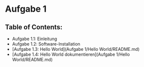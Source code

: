 # Aufgabe 1

## Table of Contents:

- Aufgabe 1.1: Einleitung
- Aufgabe 1.2: Software-Installation
- [Aufgabe 1.3: Hello World](Aufgabe 1/Hello World/README.md)
- [Aufgabe 1.4: Hello World dokumentieren](Aufgabe 1/Hello World/README.md)
